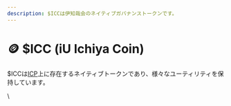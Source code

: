 ```yaml
---
description: $ICCは伊知哉会のネイティブガバナンストークンです。
---
```


# 🪙 $ICC (iU Ichiya Coin)

$ICCは[ICP](https://internetcomputer.org/)上に存在するネイティブトークンであり、様々なユーティリティを保持しています。

\
